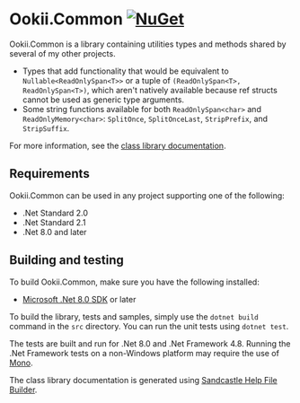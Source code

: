 # Ookii.Common [![NuGet](https://img.shields.io/nuget/v/Ookii.Common)](https://www.nuget.org/packages/Ookii.Common/)

Ookii.Common is a library containing utilities types and methods shared by several of my other
projects.

- Types that add functionality that would be equivalent to `Nullable<ReadOnlySpan<T>>` or a tuple
  of `(ReadOnlySpan<T>, ReadOnlySpan<T>)`, which aren't natively available because ref structs
  cannot be used as generic type arguments.
- Some string functions available for both `ReadOnlySpan<char>` and `ReadOnlyMemory<char>`:
  `SplitOnce`, `SplitOnceLast`, `StripPrefix`, and `StripSuffix`.

For more information, see the [class library documentation](https://www.ookii.org/Link/OokiiCommonDoc).

## Requirements

Ookii.Common can be used in any project supporting one of the following:

- .Net Standard 2.0
- .Net Standard 2.1
- .Net 8.0 and later

## Building and testing

To build Ookii.Common, make sure you have the following installed:

- [Microsoft .Net 8.0 SDK](https://dotnet.microsoft.com/download) or later

To build the library, tests and samples, simply use the `dotnet build` command in the `src`
directory. You can run the unit tests using `dotnet test`.

The tests are built and run for .Net 8.0 and .Net Framework 4.8. Running the .Net Framework tests on
a non-Windows platform may require the use of [Mono](https://www.mono-project.com/).

The class library documentation is generated using [Sandcastle Help File Builder](https://github.com/EWSoftware/SHFB).
